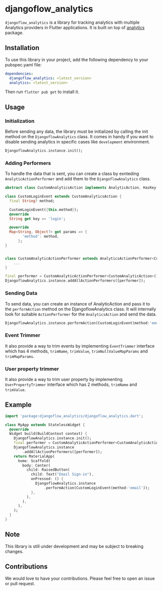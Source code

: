 # djangoflow_analytics

`djangoflow_analytics` is a library for tracking analytics with multiple Analytics providers in Flutter applications. It is built on top of [analytics](https://pub.dev/packages/analytics/) package.

## Installation

To use this library in your project, add the following dependency to your pubspec.yaml file:

```yaml
dependencies:
  djangoflow_analytics: <latest_version>
  analytics: <latest_version>
```

Then run `flutter pub get` to install it.

## Usage

### Initialization

Before sending any data, the library must be initialized by calling the init method on the `DjangoflowAnalytics` class. It comes in handy if you want to disable sending analytics in specific cases like `development` environment.

```dart
DjangoflowAnalytics.instance.init();
```

### Adding Performers

To handle the data that is sent, you can create a class by exnteding `AnalyticActionPerformer` and add them to the `DjangoflowAnalytics` class.

```dart
abstract class CustomAnalyticsAction implements AnalyticAction, HasKey, HasMapParams {}

class CustomLoginEvent extends CustomAnalyticsAction {
  final String? method;

  CustomLoginEvent({this.method});
  @override
  String get key => 'login';

  @override
  Map<String, Object?> get params => {
        'method': method,
      };
}


class CustomAnalyticActionPerformer extends AnalyticsActionPerformer<CustomAnalyticsAction>{
    ...
}

final performer = CustomAnalyticActionPerformer<CustomAnalyticAction>(); // could be firebase, facebook etc.
DjangoflowAnalytics.instance.addAllActionPerformers([performer]);
```

### Sending Data

To send data, you can create an instance of AnalyticAction and pass it to the `performAction` method on the DjangoflowAnalytics class. It will internally look for suitable `ActionPerformer` for the `AnalyticsAction` and send the data.

```Dart
DjangoflowAnalytics.instance.performAction(CustomLoginEvent(method:'email'));
```

### Event Trimmer

It also provide a way to trim events by implementing `EventTrimmer` interface which has 4 methods, `trimName`, `trimValue`, `trimNullValueMapParams` and `trimMapParams`.

### User property trimmer

It also provide a way to trim user property by implementing `UserPropertyTrimmer` interface which has 2 methods, `trimName` and `trimValue`.

## Example

```dart
import 'package:djangoflow_analytics/djangoflow_analytics.dart';

class MyApp extends StatelessWidget {
  @override
  Widget build(BuildContext context) {
    DjangoflowAnalytics.instance.init();
    final performer = CustomAnalyticActionPerformer<CustomAnalyticAction>();
    DjangoflowAnalytics.instance
        .addAllActionPerformers([performer]);
    return MaterialApp(
      home: Scaffold(
        body: Center(
          child: RaisedButton(
            child: Text("Email Sign-in"),
            onPressed: () {
              DjangoflowAnalytics.instance
                  .performAction(CustomLoginEvent(method:'email'));
            },
          ),
        ),
      ),
    );
  }
}
```

## Note

This library is still under development and may be subject to breaking changes.

## Contributions

We would love to have your contributions. Please feel free to open an issue or pull request.
